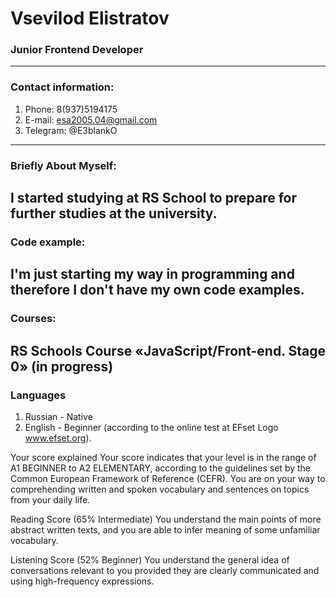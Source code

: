 # Vsevilod Elistratov
### **Junior Frontend Developer**
******
### **Contact information:**
1. Phone: 8(937)5194175
2. E-mail: esa2005.04@gmail.com
3. Telegram: @E3blankO
-------
### **Briefly About Myself:**

I started studying at RS School to prepare for further studies at the university.
------
### **Code example:**
I'm just starting my way in programming and therefore I don't have my own code examples.
-----
### **Courses:**
RS Schools Course «JavaScript/Front-end. Stage 0» (in progress)
------
### **Languages**
1. Russian - Native
2. English - Beginner (according to the online test at EFset Logo www.efset.org).

 Your score explained
Your score indicates that your level is in the range of A1 BEGINNER to A2 ELEMENTARY, according to the guidelines set by the Common European Framework of Reference (CEFR).
You are on your way to comprehending written and spoken vocabulary and sentences on topics from your daily life.

Reading Score (65% Intermediate)
You understand the main points of more abstract written texts, and you are able to infer meaning of some unfamiliar vocabulary.

Listening Score (52% Beginner)
You understand the general idea of conversations relevant to you provided they are clearly communicated and using high-frequency expressions.
